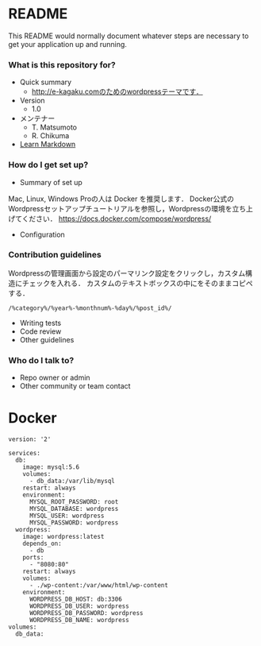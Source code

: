 # README #

This README would normally document whatever steps are necessary to get your application up and running.


### What is this repository for? ###

* Quick summary 
    * http://e-kagaku.comのためのwordpressテーマです．
* Version 
    * 1.0
* メンテナー  
    * T. Matsumoto  
    * R. Chikuma
* [Learn Markdown](https://bitbucket.org/tutorials/markdowndemo)

### How do I get set up? ###

* Summary of set up

Mac, Linux, Windows Proの人は Docker を推奨します．
Docker公式のWordpressセットアップチュートリアルを参照し，Wordpressの環境を立ち上げてください．
https://docs.docker.com/compose/wordpress/


* Configuration

### Contribution guidelines ###

Wordpressの管理画面から設定のパーマリンク設定をクリックし，カスタム構造にチェックを入れる．
カスタムのテキストボックスの中にをそのままコピペする．

```
/%category%/%year%-%monthnum%-%day%/%post_id%/
```

* Writing tests
* Code review
* Other guidelines

### Who do I talk to? ###

* Repo owner or admin
* Other community or team contact


# Docker
```
version: '2'

services:
  db:
    image: mysql:5.6
    volumes:
      - db_data:/var/lib/mysql
    restart: always
    environment:
      MYSQL_ROOT_PASSWORD: root
      MYSQL_DATABASE: wordpress
      MYSQL_USER: wordpress
      MYSQL_PASSWORD: wordpress
  wordpress:
    image: wordpress:latest
    depends_on:
      - db
    ports:
      - "8080:80"
    restart: always
    volumes:
      - ./wp-content:/var/www/html/wp-content
    environment:
      WORDPRESS_DB_HOST: db:3306
      WORDPRESS_DB_USER: wordpress
      WORDPRESS_DB_PASSWORD: wordpress
      WORDPRESS_DB_NAME: wordpress
volumes:
  db_data:
```